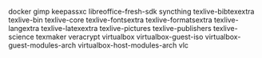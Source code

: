 docker
gimp
keepassxc
libreoffice-fresh-sdk
syncthing
texlive-bibtexextra
texlive-bin
texlive-core
texlive-fontsextra
texlive-formatsextra
texlive-langextra
texlive-latexextra
texlive-pictures
texlive-publishers
texlive-science
texmaker
veracrypt
virtualbox
virtualbox-guest-iso
virtualbox-guest-modules-arch
virtualbox-host-modules-arch
vlc
